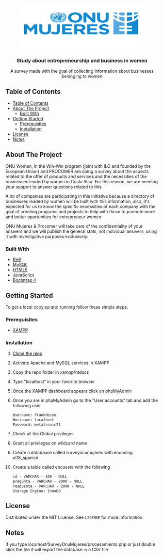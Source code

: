 <!-- PROJECT LOGO -->
<br />
<p align="center">
  <a href="https://github.com/metalsonic21/SurveyONUMujeres">
    <img src="img/portfolio/onu.png" width="400px" height="150px" alt="Logo">
  </a>

  <h3 align="center">Study about entrepreneurship and business in women</h3>

  <p align="center">
    A survey made with the goal of collecting information about businesses belonging to women
    <br />
  </p>
</p>



<!-- TABLE OF CONTENTS -->
## Table of Contents

- [Table of Contents](#table-of-contents)
- [About The Project](#about-the-project)
  - [Built With](#built-with)
- [Getting Started](#getting-started)
  - [Prerequisites](#prerequisites)
  - [Installation](#installation)
- [License](#license)
- [Notes](#notes)



<!-- ABOUT THE PROJECT -->
## About The Project

ONU Women, in the Win-Win program (joint with ILO and founded by the European Union) and PROCOMER are doing a survey about the aspects related to the offer of products and services and the necessities of the businesses leaded by women in Costa Rica. For this reason, we are needing your support to answer questions related to this.

A lot of companies are participating in this initiative because a directory of businesses leaded by women will be built with this information, also, it's expected for us to know the specific necessities of each company with the goal of creating programs and projects to help with those to promote more and better oportunities for entrepreneur women

ONU Mujeres & Procomer will take care of the confidentiality of your answers and we will publish the general stats, not individual answers, using it with investigative purposes exclusively.


### Built With

* [PHP](https://www.php.net/downloads.php)
* [MySQL](https://dev.mysql.com/downloads/installer/)
* [HTML5]()
* [JavaScript]()
* [Bootstrap 4](https://getbootstrap.com/docs/4.3/getting-started/download/)



<!-- GETTING STARTED -->
## Getting Started

To get a local copy up and running follow these simple steps.

### Prerequisites

* [XAMPP](https://www.apachefriends.org/es/index.html)

### Installation
 
1. [Clone the repo](https://github.com/metalsonic21/SurveyONUMujeres/archive/master.zip)

2. Activate Apache and MySQL services in XAMPP
3. Copy the repo folder in xampp/htdocs
4. Type "localhost" in your favorite browser
5. Once the XAMPP dashboard appears click on phpMyAdmin
6. Once you are in phpMyAdmin go to the "User accounts" tab and add the following user
   ```
   Username: FrankHesse
   Hostname: localhost
   Password: metalsonic21
   ```
7. Check all the Global privileges
8. Grant all privileges on wildcard name
9. Create a databaase called surveyonumujeres with encoding utf8_spanish
10. Create a table called encuesta with the following
    ```
    id - VARCHAR - 100 - NULL
    pregunta - VARCHAR - 2000 - NULL
    respuesta - VARCHAR - 2000 - NULL
    Storage Engine: InnoDB
    ```

<!-- LICENSE -->
## License

Distributed under the MIT License. See `LICENSE` for more information.

## Notes

If you type localhost/SurveyOnuMujeres/procesamiento.php or just double click the file it will export the database in a CSV file
